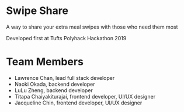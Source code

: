 # Swipe Share
A way to share your extra meal swipes with those who need them most

Developed first at Tufts Polyhack Hackathon 2019

# Team Members
- Lawrence Chan, lead full stack developer
- Naoki Okada, backend developer
- LuLu Zheng, backend developer
- Titapa Chaiyakiturajai, frontend developer, UI/UX designer
- Jacqueline Chin, frontend developer, UI/UX designer

